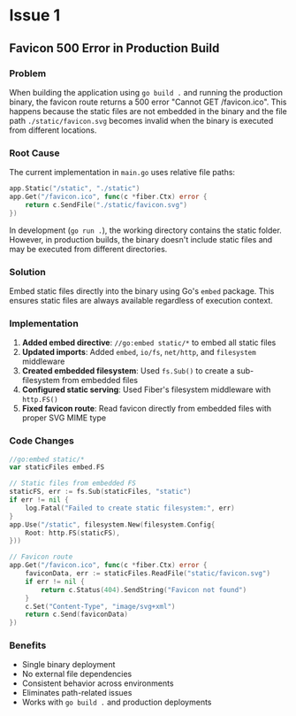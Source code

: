 # Issue 1
## Favicon 500 Error in Production Build

### Problem
When building the application using `go build .` and running the production binary, the favicon route returns a 500 error "Cannot GET /favicon.ico". This happens because the static files are not embedded in the binary and the file path `./static/favicon.svg` becomes invalid when the binary is executed from different locations.

### Root Cause
The current implementation in `main.go` uses relative file paths:
```go
app.Static("/static", "./static")
app.Get("/favicon.ico", func(c *fiber.Ctx) error {
    return c.SendFile("./static/favicon.svg")
})
```

In development (`go run .`), the working directory contains the static folder. However, in production builds, the binary doesn't include static files and may be executed from different directories.

### Solution
Embed static files directly into the binary using Go's `embed` package. This ensures static files are always available regardless of execution context.

### Implementation
1. **Added embed directive**: `//go:embed static/*` to embed all static files
2. **Updated imports**: Added `embed`, `io/fs`, `net/http`, and `filesystem` middleware
3. **Created embedded filesystem**: Used `fs.Sub()` to create a sub-filesystem from embedded files
4. **Configured static serving**: Used Fiber's filesystem middleware with `http.FS()`
5. **Fixed favicon route**: Read favicon directly from embedded files with proper SVG MIME type

### Code Changes
```go
//go:embed static/*
var staticFiles embed.FS

// Static files from embedded FS
staticFS, err := fs.Sub(staticFiles, "static")
if err != nil {
    log.Fatal("Failed to create static filesystem:", err)
}
app.Use("/static", filesystem.New(filesystem.Config{
    Root: http.FS(staticFS),
}))

// Favicon route
app.Get("/favicon.ico", func(c *fiber.Ctx) error {
    faviconData, err := staticFiles.ReadFile("static/favicon.svg")
    if err != nil {
        return c.Status(404).SendString("Favicon not found")
    }
    c.Set("Content-Type", "image/svg+xml")
    return c.Send(faviconData)
})
```

### Benefits
- Single binary deployment
- No external file dependencies
- Consistent behavior across environments
- Eliminates path-related issues
- Works with `go build .` and production deployments